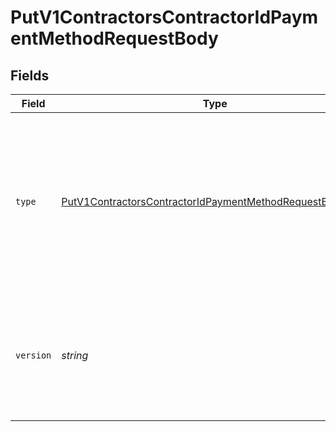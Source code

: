 # PutV1ContractorsContractorIdPaymentMethodRequestBody


## Fields

| Field                                                                                                                                                                                   | Type                                                                                                                                                                                    | Required                                                                                                                                                                                | Description                                                                                                                                                                             |
| --------------------------------------------------------------------------------------------------------------------------------------------------------------------------------------- | --------------------------------------------------------------------------------------------------------------------------------------------------------------------------------------- | --------------------------------------------------------------------------------------------------------------------------------------------------------------------------------------- | --------------------------------------------------------------------------------------------------------------------------------------------------------------------------------------- |
| `type`                                                                                                                                                                                  | [PutV1ContractorsContractorIdPaymentMethodRequestBodyType](../../models/operations/putv1contractorscontractoridpaymentmethodrequestbodytype.md)                                         | :heavy_check_mark:                                                                                                                                                                      | The payment method type. If type is Direct Deposit, the contractor is required to have a bank account.<br/>see [Bank account endpoint](./post-v1-contractors-contractor_uuid-bank_accounts) |
| `version`                                                                                                                                                                               | *string*                                                                                                                                                                                | :heavy_check_mark:                                                                                                                                                                      | The current version of the object. See the [versioning guide](https://docs.gusto.com/embedded-payroll/docs/idempotency) for information on how to use this field.                       |